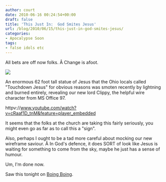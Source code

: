 ```yaml
---
author: court
date: 2010-06-16 00:24:54+00:00
draft: false
title: 'This Just In:  God Smites Jesus'
url: /blog/2010/06/15/this-just-in-god-smites-jesus/
categories:
- Apocalypse Soon
tags:
- false idols etc
---
```


All bets are off now folks. Â Change is afoot.

[![](http://www.vallentyne.com/blog/wp-content/uploads/2010/06/06-15-ohio-jesus_full_600.gif)
](http://www.vallentyne.com/blog/wp-content/uploads/2010/06/06-15-ohio-jesus_full_600.gif)

An enormous 62 foot tall statue of Jesus that the Ohio locals called "Touchdown Jesus" for obvious reasons was smoten recently by lightning and burned entirely, revealing our new lord Clippy, the helpful wire character from MS Office 97.

httpv://www.youtube.com/watch?v=cRaaf1D_tnM&feature=player_embedded

It seems that the folks at the church are taking this fairly seriously, you might even go as far as to call this a "sign".

Also, perhaps I ought to be a tad more careful about mocking our new wireframe saviour. Â In God's defence, it does SORT of look like Jesus is waiting for something to come from the sky, maybe he just has a sense of humour.

Um, I'm done now.

Saw this tonight on [Boing Boing](http://feedproxy.google.com/~r/boingboing/iBag/~3/w92nL8LEssA/lightning-strikes-ma.html).
